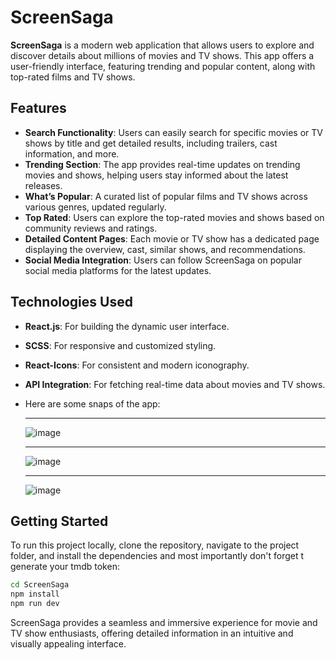 # ScreenSaga

**ScreenSaga** is a modern web application that allows users to explore and discover details about millions of movies and TV shows. This app offers a user-friendly interface, featuring trending and popular content, along with top-rated films and TV shows.

## Features

- **Search Functionality**: Users can easily search for specific movies or TV shows by title and get detailed results, including trailers, cast information, and more.
- **Trending Section**: The app provides real-time updates on trending movies and shows, helping users stay informed about the latest releases.
- **What’s Popular**: A curated list of popular films and TV shows across various genres, updated regularly.
- **Top Rated**: Users can explore the top-rated movies and shows based on community reviews and ratings.
- **Detailed Content Pages**: Each movie or TV show has a dedicated page displaying the overview, cast, similar shows, and recommendations.
- **Social Media Integration**: Users can follow ScreenSaga on popular social media platforms for the latest updates.
  
## Technologies Used

- **React.js**: For building the dynamic user interface.
- **SCSS**: For responsive and customized styling.
- **React-Icons**: For consistent and modern iconography.
- **API Integration**: For fetching real-time data about movies and TV shows.

- Here are some snaps of the app:

  -------------------------------------------------------------------------------------------------------------------------------------------------------------------------------------

  ![image](https://github.com/user-attachments/assets/3e18b473-57ac-473b-bd45-255d840e422f)

  -------------------------------------------------------------------------------------------------------------------------------------------------------------------------------------

  ![image](https://github.com/user-attachments/assets/b27b59b2-ed60-4d17-9050-7c758f4544be)

  -------------------------------------------------------------------------------------------------------------------------------------------------------------------------------------

  ![image](https://github.com/user-attachments/assets/43435d8f-2db0-480c-9b68-2ba91ee74b4b)



## Getting Started

To run this project locally, clone the repository, navigate to the project folder, and install the dependencies and most importantly don't forget t generate your tmdb token:

```bash
cd ScreenSaga
npm install
npm run dev
```

ScreenSaga provides a seamless and immersive experience for movie and TV show enthusiasts, offering detailed information in an intuitive and visually appealing interface.


